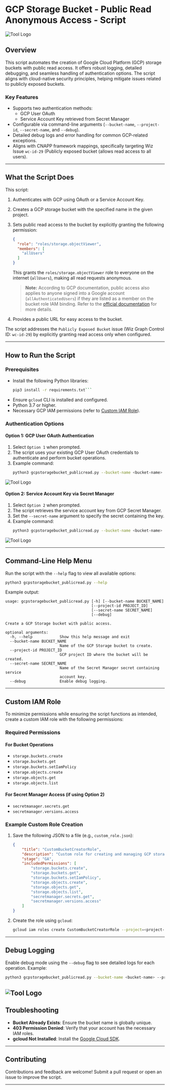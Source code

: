# GCP Storage Bucket - Public Read Anonymous Access - Script
![Tool Logo](images/Tamnoon.png)

## Overview

This script automates the creation of Google Cloud Platform (GCP) storage buckets with public read access. It offers robust logging, detailed debugging, and seamless handling of authentication options. The script aligns with cloud-native security principles, helping mitigate issues related to publicly exposed buckets.

### Key Features

- Supports two authentication methods:
  - GCP User OAuth
  - Service Account Key retrieved from Secret Manager
- Configurable via command-line arguments (`--bucket-name`, `--project-id`, `--secret-name`, and `--debug`).
- Detailed debug logs and error handling for common GCP-related exceptions.
- Aligns with CNAPP framework mappings, specifically targeting Wiz Issue `wc-id-29` (Publicly exposed bucket (allows read access to all users).

---

## What the Script Does

This script:

1. Authenticates with GCP using OAuth or a Service Account Key.

2. Creates a GCP storage bucket with the specified name in the given project.

3. Sets public read access to the bucket by explicitly granting the following permission:

   ```json
   {
     "role": "roles/storage.objectViewer",
     "members": [
       "allUsers"
     ]
   }
   ```

   This grants the `roles/storage.objectViewer` role to everyone on the internet (`allUsers`), making all read requests anonymous.

   > **Note:** According to GCP documentation, public access also applies to anyone signed into a Google account (`allAuthenticatedUsers`) if they are listed as a member on the bucket role IAM binding. Refer to the [official documentation](https://cloud.google.com/storage/docs/cloud-console?_gl=1*10s4kvs*_ga*OTU0ODMwNDA1LjE3MzU1NzU5MDE.*_ga_WH2QY8WWF5*MTczNzE3MDA2Ni4yOC4xLjE3MzcxNzI0NTIuNTAuMC4w#_sharingdata) for more details.

4. Provides a public URL for easy access to the bucket.

The script addresses the `Publicly Exposed Bucket` issue (Wiz Graph Control ID: `wc-id-29`) by explicitly granting read access only when configured.

---

## How to Run the Script

### Prerequisites

- Install the following Python libraries:
  ```bash
  pip3 install -r requirements.txt```
- Ensure `gcloud` CLI is installed and configured.
- Python 3.7 or higher.
- Necessary GCP IAM permissions (refer to [Custom IAM Role](#custom-iam-role)).

### Authentication Options

#### Option 1: GCP User OAuth Authentication

1. Select `Option 1` when prompted.
2. The script uses your existing GCP User OAuth credentials to authenticate and perform bucket operations.
3. Example command:
   ```bash
   python3 gcpstoragebucket_publicread.py --bucket-name <bucket-name> --project-id <project-id> --debug
   ```

![Tool Logo](images/deploy1.png)

#### Option 2: Service Account Key via Secret Manager

1. Select `Option 2` when prompted.
2. The script retrieves the service account key from GCP Secret Manager.
3. Set the `--secret-name` argument to specify the secret containing the key.
4. Example command:
   ```bash
   python3 gcpstoragebucket_publicread.py --bucket-name <bucket-name> --project-id <project-id> --secret-name <secret-name>
   ```
![Tool Logo](images/deploy1.png)

---

## Command-Line Help Menu

Run the script with the `--help` flag to view all available options:

```bash
python3 gcpstoragebucket_publicread.py --help
```

Example output:

```plaintext
usage: gcpstoragebucket_publicread.py [-h] [--bucket-name BUCKET_NAME]
                                      [--project-id PROJECT_ID]
                                      [--secret-name SECRET_NAME]
                                      [--debug]

Create a GCP Storage bucket with public access.

optional arguments:
  -h, --help            Show this help message and exit
  --bucket-name BUCKET_NAME
                        Name of the GCP Storage bucket to create.
  --project-id PROJECT_ID
                        GCP project ID where the bucket will be created.
  --secret-name SECRET_NAME
                        Name of the Secret Manager secret containing service
                        account key.
  --debug               Enable debug logging.
```



---

## Custom IAM Role

To minimize permissions while ensuring the script functions as intended, create a custom IAM role with the following permissions:

### Required Permissions

#### For Bucket Operations

- `storage.buckets.create`
- `storage.buckets.get`
- `storage.buckets.setIamPolicy`
- `storage.objects.create`
- `storage.objects.get`
- `storage.objects.list`

#### For Secret Manager Access (if using Option 2)

- `secretmanager.secrets.get`
- `secretmanager.versions.access`

### Example Custom Role Creation

1. Save the following JSON to a file (e.g., `custom_role.json`):
   ```json
   {
       "title": "CustomBucketCreatorRole",
       "description": "Custom role for creating and managing GCP storage buckets.",
       "stage": "GA",
       "includedPermissions": [
           "storage.buckets.create",
           "storage.buckets.get",
           "storage.buckets.setIamPolicy",
           "storage.objects.create",
           "storage.objects.get",
           "storage.objects.list",
           "secretmanager.secrets.get",
           "secretmanager.versions.access"
       ]
   }
   ```
2. Create the role using `gcloud`:
   ```bash
   gcloud iam roles create CustomBucketCreatorRole --project=<project-id> --file=custom_role.json
   ```

---

## Debug Logging

Enable debug mode using the `--debug` flag to see detailed logs for each operation. Example:

```bash
python3 gcpstoragebucket_publicread.py --bucket-name <bucket-name> --project-id <project-id> --debug
```
![Tool Logo](images/deploy_debug.png)
---

## Troubleshooting

- **Bucket Already Exists**: Ensure the bucket name is globally unique.
- **403 Permission Denied**: Verify that your account has the necessary IAM roles.
- **gcloud Not Installed**: Install the [Google Cloud SDK](https://cloud.google.com/sdk/docs/install).

---

## Contributing

Contributions and feedback are welcome! Submit a pull request or open an issue to improve the script.

---
